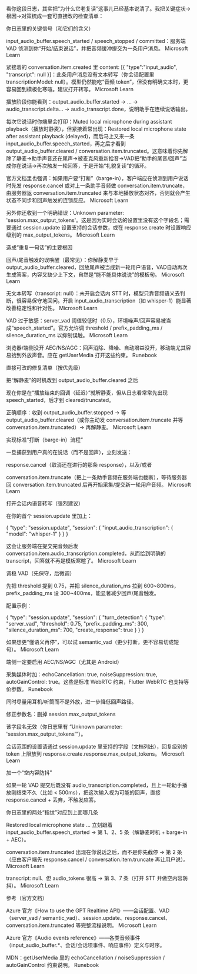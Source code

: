 看你这段日志，其实把“为什么它老复读”这事儿已经基本说清了。我把关键症状→根因→对策梳成一套可直接改的检查清单：

你日志里的关键信号（和它们的含义）

input_audio_buffer.speech_started / speech_stopped / committed：服务端 VAD 侦测到你“开始/结束说话”，并把音频缓冲提交为一条用户消息。
Microsoft Learn

紧接着的 conversation.item.created 里 content: [{ "type":"input_audio", "transcript": null }]：此条用户消息没有文本转写（你会话配置里 transcriptionModel: null）。模型仍然能吃“音频 token”，但没有明确文本时，更容易回到模板化寒暄。建议打开转写。
Microsoft Learn

播放阶段你能看到：output_audio_buffer.started → ... → audio_transcript.delta... → audio_transcript.done，说明助手在连续说话输出。

每次它说话时你端里会打印：Muted local microphone during assistant playback（播放时静麦），但紧接着常出现：Restored local microphone state after assistant playback (delayed)，而后马上又来一条 input_audio_buffer.speech_started，再之后才看到 output_audio_buffer.cleared / conversation.item.truncated。这意味着你先解除了静麦→助手声音还在尾声→被麦克风重新拾音→VAD把“助手的尾音/回声”当成你在说话→再次触发一轮回答，于是开始“礼貌复读”的循环。

官方文档里也强调：如果用户要“打断”（barge-in），客户端应在侦测到用户说话时先发 response.cancel 或对上一条助手音频做 conversation.item.truncate，由服务器返 conversation.item.truncated 来与本地播放状态对齐，否则就会产生状态不同步和回声触发的连锁反应。
Microsoft Learn

另外你还收到一个明确错误：Unknown parameter: 'session.max_output_tokens'。这是因为实时会话的设置里没有这个字段名；需要通过 session.update 设置支持的会话参数，或在 response.create 时设置响应级别的 max_output_tokens。
Microsoft Learn

造成“重复一句话”的主要根因

回声/尾音触发的误唤醒（最常见）：你解静麦早于 output_audio_buffer.cleared，回放尾声被当成新一轮用户语音，VAD自动再次生成答案，内容又缺少上下文，自然是“能不能具体说说”的模板句。
Microsoft Learn

无文本转写（transcript: null）：未开启会话内 STT 时，模型只靠音频语义去判断，很容易保守地回问。开启 input_audio_transcription（如 whisper-1）能显著改善稳定性和针对性。
Microsoft Learn

VAD 过于敏感：server_vad 阈值较低时（0.5），环境噪声/回声容易被当成“speech_started”。官方允许调 threshold / prefix_padding_ms / silence_duration_ms 以抑制误触。
Microsoft Learn

浏览器/端侧没开 AEC/NS/AGC：回声消除、降噪、自动增益没开，移动端尤其容易拾到外放声音。应在 getUserMedia 打开这些约束。
Runebook

直接可改的修复清单（按优先级）

把“解静麦”的时机改到 output_audio_buffer.cleared 之后

现在你是在“播放结束的回调（延迟）”就解静麦，但从日志看常常先出现 speech_started，后才到 cleared/truncated。

正确顺序：收到 output_audio_buffer.stopped → 等 output_audio_buffer.cleared（或你主动发 conversation.item.truncate 并等 conversation.item.truncated）→ 再解静麦。
Microsoft Learn

实现标准“打断（barge-in）流程”

一旦捕获到用户真的在说话（而不是回声），立刻发送：

response.cancel（取消还在进行的那条 response），以及/或者

conversation.item.truncate（把上一条助手音频在服务端也截断），等待服务器回 conversation.item.truncated 后再开始采集/提交新一轮用户音频。
Microsoft Learn

打开会话内语音转写（强烈建议）

在你的首个 session.update 里加上：

{
  "type": "session.update",
  "session": {
    "input_audio_transcription": { "model": "whisper-1" }
  }
}


这会让服务端在提交完音频后发 conversation.item.audio_transcription.completed，从而给到明确的 transcript，回答就不再是模板寒暄了。
Microsoft Learn

调稳 VAD（先保守，后微调）

先把 threshold 提到 0.75，并把 silence_duration_ms 拉到 600~800ms，prefix_padding_ms 设 300~400ms，能显著减少回声/尾音触发。

配置示例：

{
  "type": "session.update",
  "session": {
    "turn_detection": {
      "type": "server_vad",
      "threshold": 0.75,
      "prefix_padding_ms": 300,
      "silence_duration_ms": 700,
      "create_response": true
    }
  }
}


如果想更“懂语义再停”，可以试 semantic_vad（更少打断，更不容易切成短句）。
Microsoft Learn

端侧一定要启用 AEC/NS/AGC（尤其是 Android）

采集媒体时加：echoCancellation: true, noiseSuppression: true, autoGainControl: true。这些是标准 WebRTC 约束，Flutter WebRTC 也支持等价参数。
Runebook

同时尽量用耳机/听筒而不是外放，进一步降低回声路径。

修正参数名：删掉 session.max_output_tokens

该字段名无效（你日志里有 “Unknown parameter: 'session.max_output_tokens'”）。

会话范围的设置请通过 session.update 里支持的字段（文档列出），回复级别的 token 上限放到 response.create.response.max_output_tokens。
Microsoft Learn

加一个“空内容防抖”

如果一轮 VAD 提交后既没有 audio_transcription.completed，且上一轮助手播放刚结束不久（比如 < 500ms），把这次输入视为可能的回声，直接 response.cancel + 丢弃，不触发应答。

你日志里的两处“指纹”对应到上面哪几条

Restored local microphone state ... 立刻跟着 input_audio_buffer.speech_started → 第 1、2、5 条（解静麦时机 + barge-in + AEC）。

conversation.item.truncated 出现在你说话之后，而不是你先截停 → 第 2 条（应由客户端先 response.cancel / conversation.item.truncate 再让用户说）。
Microsoft Learn

transcript: null、但 audio_tokens 很高 → 第 3、7 条（打开 STT 并做空内容防抖）。
Microsoft Learn

参考（官方文档）

Azure 官方《How to use the GPT Realtime API》——会话配置、VAD（server_vad / semantic_vad）、session.update、response.cancel、conversation.item.truncated 等完整流程说明。
Microsoft Learn

Azure 官方《Audio events reference》——各类音频事件（input_audio_buffer.*、会话/会话项事件、响应事件）定义与时序。

MDN：getUserMedia 里的 echoCancellation / noiseSuppression / autoGainControl 约束说明。
Runebook